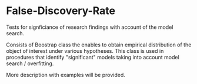 # False-Discovery-Rate
Tests for signficiance of research findings with account of the model search.

Consists of Boostrap class the enables to obtain empirical distribution of the object of interest under various hypotheses.
This class is used in procedures that identify "significant" models taking into account model search / overfitting.

More description with examples will be provided. 
